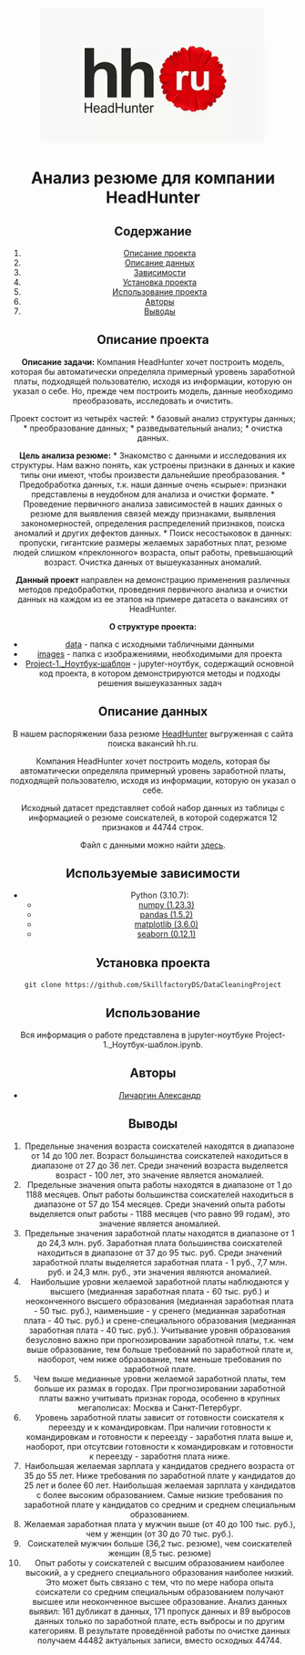 <center> <img src = https://raw.githubusercontent.com/AndreyRysistov/DatasetsForPandas/main/hh%20label.jpg alt="drawing" style="width:400px;" </center>

# <center> Анализ резюме для компании HeadHunter </center>


## Содержание
1. [Описание проекта](#Описание-проекта)
2. [Описание данных](#Описание-данных)
3. [Зависимости](#Зависимости)
4. [Установка проекта](#Установка-проекта)
5. [Использование проекта](#Использование-проекта)
6. [Авторы](#Авторы)
7. [Выводы](#Выводы)


## Описание проекта

**Описание задачи:** Компания HeadHunter хочет построить модель, которая бы автоматически определяла примерный уровень заработной платы, подходящей пользователю, исходя из информации, которую он указал о себе. Но, прежде чем построить
модель, данные необходимо преобразовать, исследовать и очистить. 

Проект состоит из четырёх частей:
    * базовый анализ структуры данных;
    * преобразование данных;
    * разведывательный анализ;
    * очистка данных. 

**Цель анализа резюме:** 
    * Знакомство с данными и исследования их структуры. Нам важно понять, как устроены признаки в данных и какие типы они имеют, чтобы произвести дальнейшие преобразования.
    * Предобработка данных, т.к. наши данные очень «сырые»: признаки представлены в неудобном для анализа и очистки формате.
    * Проведение первичного анализа зависимостей в наших данных о резюме для выявления связей между признаками, выявления закономерностей, определения распределений признаков, поиска аномалий и других дефектов данных.
    * Поиск несостыковок в данных: пропуски, гигантские размеры желаемых заработных плат, резюме людей слишком «преклонного» возраста, опыт работы, превышающий возраст. Очистка данных от вышеуказанных аномалий.

**Данный проект** направлен на демонстрацию применения различных методов предобработки, проведения первичного анализа и очистки данных на каждом из ее этапов на примере датасета о вакансиях от HeadHunter.

**О структуре проекта:**
* [data](./data) - папка с исходными табличными данными
* [images](./images) - папка с изображениями, необходимыми для проекта
* [Project-1._Ноутбук-шаблон](./Project-1._Ноутбук-шаблон) - jupyter-ноутбук, содержащий основной код проекта, в котором демонстрируются методы и подходы решения вышеуказанных задач


## Описание данных
В нашем распоряжении база резюме [HeadHunter](https://drive.google.com/file/d/1Kb78mAWYKcYlellTGhIjPI-bCcKbGuTn/view) выгруженная с сайта поиска вакансий hh.ru.

Компания HeadHunter хочет построить модель, которая бы автоматически определяла примерный уровень заработной платы, подходящей пользователю, исходя из информации, которую он указал о себе.

Исходный датасет представляет собой набор данных из таблицы с информацией о резюме соискателей, в которой содержатся 12 признаков и 44744 строк. 

Файл с данными можно найти [здесь](./data/dst-3.0_16_1_hh_database.csv).

## Используемые зависимости
* Python (3.10.7):
    * [numpy (1.23.3)](https://numpy.org)
    * [pandas (1.5.2)](https://pandas.pydata.org)
    * [matplotlib (3.6.0)](https://matplotlib.org)
    * [seaborn (0.12.1)](https://seaborn.pydata.org)

## Установка проекта

```
git clone https://github.com/SkillfactoryDS/DataCleaningProject
```

## Использование
Вся информация о работе представлена в jupyter-ноутбуке Project-1._Ноутбук-шаблон.ipynb.

## Авторы

* [Личаргин Александр]()

## Выводы
1. Предельные значения возраста соискателей находятся в диапазоне от 14 до 100 лет. Возраст большинства соискателей находиться в диапазоне от 27 до 36 лет. Среди значений возраста выделяется возраст - 100 лет, это значение является аномалией.
2. Предельные значения опыта работы находятся в диапазоне от 1 до 1188 месяцев. Опыт работы большинства соискателей находиться в диапазоне от 57 до 154 месяцев. Среди значений опыта работы выделяется опыт работы - 1188 месяцев (что равно 99 годам), это значение является аномалией.
3. Предельные значения заработной платы находятся в диапазоне от 1 до 24,3 млн. руб. Заработная плата большинства соискателей находиться в диапазоне от 37 до 95 тыс. руб. Среди значений заработной платы выделяется заработная плата - 1 руб., 7,7 млн. руб. и 24,3 млн. руб., эти значения являются аномалией.
4. Наибольшие уровни желаемой заработной платы наблюдаются у высшего (медианная заработная плата - 60 тыс. руб.) и неоконченного высшего образования (медианная заработная плата - 50 тыс. руб.), наименьшие - у сренего (медианная заработная плата - 40 тыс. руб.) и срене-специального образования (медианная заработная плата - 40 тыс. руб.). Учитывание уровня образования безусловно важно при прогнозировании заработной платы, т.к. чем выше образование, тем больше требований по заработной плате и, наоборот, чем ниже образование, тем меньше требования по заработной плате.
5. Чем выше медианные уровни желаемой заработной платы, тем больше их размах в городах. При прогнозировании заработной платы важно учитывать признак города, особенно в крупных мегаполисах: Москва и Санкт-Петербург. 
6. Уровень заработной платы зависит от готовности соискателя к переезду и к командировкам. При наличии готовности к командировкам и готовности к переезду - заработня плата выше и, наоборот, при отсутсвии готовности к командировкам и готовности к переезду - заработня плата ниже.
7. Наибольшая желаемая зарплата у кандидатов среднего возраста от 35 до 55 лет. Ниже требования по заработной плате у кандидатов до 25 лет и более 60 лет. Наибольшая желаемая зарплата у кандидатов с более высоким образованием. Самые низкие требования по заработной плате у кандидатов со средним и среднем специальным образованием. 
8. Желаемая заработная плата у мужчин выше (от 40 до 100 тыс. руб.), чем у женщин (от 30 до 70 тыс. руб.).
9. Соискателей мужчин больше (36,2 тыс. резюме), чем соискателей женщин (8,5 тыс. резюме)
10. Опыт работы у соискателей с высшим образованием наиболее высокий, а у среднего специального образования наиболее низкий. Это может быть связано с тем, что по мере набора опыта соискатели со средним специальным образованием получают высшее или неоконченное высшее образование.
Анализ данных выявил: 161 дубликат в данных, 171 пропуск данных и 89 выбросов данных только по заработной плате, есть выбросы и по другим категориям. В результате проведённой работы по очистке данных получаем 44482 актуальных записи, вместо осходных 44744.